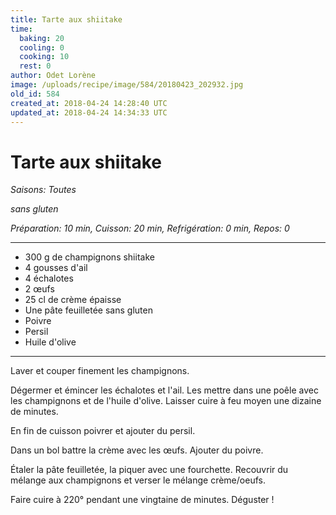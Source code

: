 ```yaml
---
title: Tarte aux shiitake
time:
  baking: 20
  cooling: 0
  cooking: 10
  rest: 0
author: Odet Lorène
image: /uploads/recipe/image/584/20180423_202932.jpg
old_id: 584
created_at: 2018-04-24 14:28:40 UTC
updated_at: 2018-04-24 14:34:33 UTC
---
```


# Tarte aux shiitake

_Saisons: Toutes_

_sans gluten_

_Préparation: 10 min, Cuisson: 20 min, Refrigération: 0 min, Repos: 0_

---

- 300 g de champignons shiitake
- 4 gousses d'ail
- 4 échalotes
- 2 œufs
- 25 cl de crème épaisse
- Une pâte feuilletée sans gluten
- Poivre
- Persil
- Huile d'olive

---

Laver et couper finement les champignons.

Dégermer et émincer les échalotes et l'ail. Les mettre dans une poêle avec les champignons et de l'huile d'olive. Laisser cuire à feu moyen une dizaine de minutes.

En fin de cuisson poivrer et ajouter du persil.

Dans un bol battre la crème avec les œufs. Ajouter du poivre.

Étaler la pâte feuilletée, la piquer avec une fourchette. Recouvrir du mélange aux champignons et verser le mélange crème/oeufs.

Faire cuire à 220° pendant une vingtaine de minutes. Déguster !
